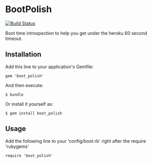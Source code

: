 # BootPolish

[![Build Status](https://travis-ci.org/zephyr-dev/boot_polish.png)](https://travis-ci.org/zephyr-dev/boot_polish)

Boot time introspection to help you get under the heroku 60 second timeout.

## Installation

Add this line to your application's Gemfile:

    gem 'boot_polish'

And then execute:

    $ bundle

Or install it yourself as:

    $ gem install boot_polish

## Usage

Add the following line to your 'config/boot.rb' right after the require 'rubygems'

    require 'boot_polish'


